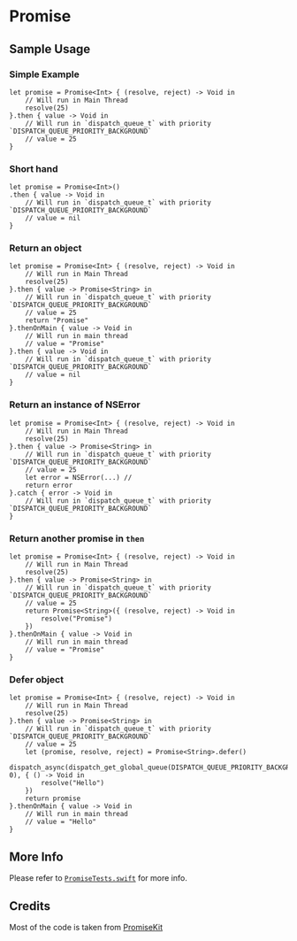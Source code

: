 # Promise


## Sample Usage

### Simple Example
```
let promise = Promise<Int> { (resolve, reject) -> Void in
    // Will run in Main Thread
    resolve(25)
}.then { value -> Void in
    // Will run in `dispatch_queue_t` with priority `DISPATCH_QUEUE_PRIORITY_BACKGROUND`
    // value = 25
}
```

### Short hand
```
let promise = Promise<Int>()
.then { value -> Void in
    // Will run in `dispatch_queue_t` with priority `DISPATCH_QUEUE_PRIORITY_BACKGROUND`
    // value = nil
}
```

### Return an object
```
let promise = Promise<Int> { (resolve, reject) -> Void in
    // Will run in Main Thread
    resolve(25)
}.then { value -> Promise<String> in
    // Will run in `dispatch_queue_t` with priority `DISPATCH_QUEUE_PRIORITY_BACKGROUND`
    // value = 25
    return "Promise"
}.thenOnMain { value -> Void in
    // Will run in main thread
    // value = "Promise"
}.then { value -> Void in
    // Will run in `dispatch_queue_t` with priority `DISPATCH_QUEUE_PRIORITY_BACKGROUND`
    // value = nil
}
```

### Return an instance of NSError
```
let promise = Promise<Int> { (resolve, reject) -> Void in
    // Will run in Main Thread
    resolve(25)
}.then { value -> Promise<String> in
    // Will run in `dispatch_queue_t` with priority `DISPATCH_QUEUE_PRIORITY_BACKGROUND`
    // value = 25
    let error = NSError(...) // 
    return error
}.catch { error -> Void in
    // Will run in `dispatch_queue_t` with priority `DISPATCH_QUEUE_PRIORITY_BACKGROUND`
}
```

### Return another promise in `then`
```
let promise = Promise<Int> { (resolve, reject) -> Void in
    // Will run in Main Thread
    resolve(25)
}.then { value -> Promise<String> in
    // Will run in `dispatch_queue_t` with priority `DISPATCH_QUEUE_PRIORITY_BACKGROUND`
    // value = 25
    return Promise<String>({ (resolve, reject) -> Void in
        resolve("Promise")
    })
}.thenOnMain { value -> Void in
    // Will run in main thread
    // value = "Promise"
}
```

### Defer object
```
let promise = Promise<Int> { (resolve, reject) -> Void in
    // Will run in Main Thread
    resolve(25)
}.then { value -> Promise<String> in
    // Will run in `dispatch_queue_t` with priority `DISPATCH_QUEUE_PRIORITY_BACKGROUND`
    // value = 25
    let (promise, resolve, reject) = Promise<String>.defer()
    dispatch_async(dispatch_get_global_queue(DISPATCH_QUEUE_PRIORITY_BACKGROUND, 0), { () -> Void in
        resolve("Hello")
    })
    return promise
}.thenOnMain { value -> Void in
    // Will run in main thread
    // value = "Hello"
}
```

## More Info
Please refer to [`PromiseTests.swift`](https://github.com/chamrc/Promise/blob/master/PromiseTests/PromiseTests.swift) for more info.

## Credits
Most of the code is taken from [PromiseKit](https://github.com/chamrc/Promise/blob/master/PromiseTests/PromiseTests.swift)

